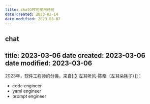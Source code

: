 ```yaml
---
title: chatGPT的使用经验
date created: 2023-02-14
date modified: 2023-03-07
---
```

chat
---
title: 2023-03-06
date created: 2023-03-06
date modified: 2023-03-06
---

2023年，软件工程师的分类，来自[[∑ 左耳听风-陈皓（左耳朵耗子）]]：

- code engineer
- yaml engineer
- prompt engineer
